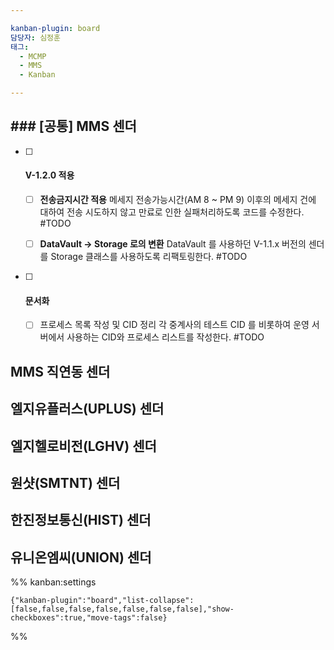 ```yaml
---

kanban-plugin: board
담당자: 심정훈
태그:
  - MCMP
  - MMS
  - Kanban

---
```


## ### [공통] MMS 센더

- [ ] #### V-1.2.0 적용
	
	- [ ] **전송금지시간 적용**
		메세지 전송가능시간(AM 8 ~ PM 9) 이후의 메세지 건에 대하여 전송 시도하지 않고 만료로 인한 실패처리하도록 코드를 수정한다. #TODO
	
	- [ ] **DataVault -> Storage 로의 변환**
		DataVault 를 사용하던 V-1.1.x 버전의 센더를 Storage 클래스를 사용하도록 리팩토링한다. #TODO
- [ ] #### 문서화
	
	- [ ] 프로세스 목록 작성 및 CID 정리
		각 중계사의 테스트 CID 를 비롯하여 운영 서버에서 사용하는 CID와 프로세스 리스트를 작성한다. #TODO


## MMS 직연동 센더



## 엘지유플러스(UPLUS) 센더



## 엘지헬로비전(LGHV) 센더



## 원샷(SMTNT) 센더



## 한진정보통신(HIST) 센더



## 유니온엠씨(UNION) 센더





%% kanban:settings
```
{"kanban-plugin":"board","list-collapse":[false,false,false,false,false,false,false],"show-checkboxes":true,"move-tags":false}
```
%%